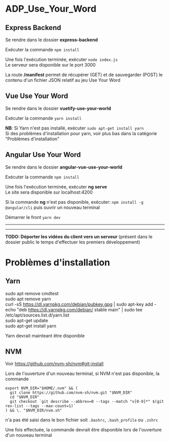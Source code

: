 # ADP_Use_Your_Word

## Express Backend
Se rendre dans le dossier **express-backend**

Exécuter la commande ```npm install```

Une fois l'exécution terminée, exécuter ```node index.js```  
Le serveur sera disponible sur le port 3000

La route **/manifest** permet de récupérer (GET) et de sauvegarder (POST) 
le contenu d'un fichier JSON relatif au jeu Use Your Word

## Vue Use Your Word
Se rendre dans le dossier **vuetify-use-your-world**

Exécuter la commande ```yarn install```

**NB**: Si Yarn n'est pas installé, exécuter ```sudo apt-get install yarn```  
Si des problèmes d'installation pour yarn, voir plus bas dans la catégorie "Problèmes d'installation"

## Angular Use Your Word
Se rendre dans le dossier **angular-vue-use-your-world**

Exécuter la commande ```npm install```

Une fois l'exécution terminée, exécuter **ng serve**  
Le site sera disponible sur localhost:4200

Si la commande **ng** n'est pas disponible, exécuter: ```npm install -g @angular/cli``` puis ouvrir un nouveau terminal

Démarrer le front ```yarn dev```

----------------

----------------
**TODO: Déporter les vidéos du client vers un serveur**
(présent dans le dossier public le temps d'effectuer les premiers développement)

# Problèmes d'installation

## Yarn
sudo apt remove cmdtest  
sudo apt remove yarn  
curl -sS https://dl.yarnpkg.com/debian/pubkey.gpg | sudo apt-key add -  
echo "deb https://dl.yarnpkg.com/debian/ stable main" | sudo tee /etc/apt/sources.list.d/yarn.list  
sudo apt-get update  
sudo apt-get install yarn

Yarn devrait mainteant être disponible

## NVM

Voir https://github.com/nvm-sh/nvm#git-install

Lors de l'ouverture d'un nouveau terminal, si NVM n'est pas disponible, la commande

```
export NVM_DIR="$HOME/.nvm" && (
  git clone https://github.com/nvm-sh/nvm.git "$NVM_DIR"
  cd "$NVM_DIR"
  git checkout `git describe --abbrev=0 --tags --match "v[0-9]*" $(git rev-list --tags --max-count=1)`
) && \. "$NVM_DIR/nvm.sh"
```

n'a pas été saisi dans le bon fichier soit ```.bashrc```,  ```.bash_profile``` ou  ```.zshrc```

Une fois effectuée, la commande devrait être disponible lors de l'ouverture d'un nouveau terminal